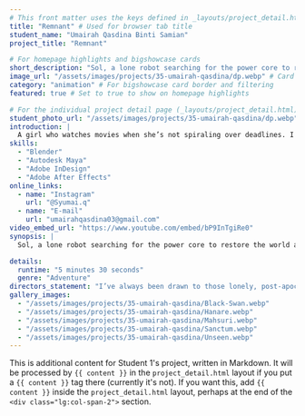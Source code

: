 ```yaml
---
# This front matter uses the keys defined in _layouts/project_detail.html
title: "Remnant" # Used for browser tab title
student_name: "Umairah Qasdina Binti Samian"
project_title: "Remnant"

# For homepage highlights and bigshowcase cards
short_description: "Sol, a lone robot searching for the power core to restore the world after waking up 100 years after the ‘Great Apocalypse’."
image_url: "/assets/images/projects/35-umairah-qasdina/dp.webp" # Card image
category: "animation" # For bigshowcase card border and filtering
featured: true # Set to true to show on homepage highlights

# For the individual project detail page (_layouts/project_detail.html)
student_photo_url: "/assets/images/projects/35-umairah-qasdina/dp.webp"
introduction: |
  A girl who watches movies when she’s not spiraling over deadlines. I run on coffee, zero sleep, and random playlists. I might be crying, might be vibing. I'm a family girl, love good food, and a decent nap that I never get.
skills:
  - "Blender"
  - "Autodesk Maya"
  - "Adobe InDesign"
  - "Adobe After Effects"
online_links:
  - name: "Instagram"
    url: "@Syumai.q"
  - name: "E-mail"
    url: "umairahqasdina03@gmail.com"
video_embed_url: "https://www.youtube.com/embed/bP9InTgiRe0"
synopsis: |
  Sol, a lone robot searching for the power core to restore the world after waking up 100 years after the ‘Great Apocalypse’.

details:
  runtime: "5 minutes 30 seconds"
  genre: "Adventure"
directors_statement: "I’ve always been drawn to those lonely, post-apocalyptic vibes like Wall-E. With this story, I wanted to share a simple message that we should never give up our purpose even when our life’s on the line."
gallery_images:
  - "/assets/images/projects/35-umairah-qasdina/Black-Swan.webp"
  - "/assets/images/projects/35-umairah-qasdina/Hanare.webp"
  - "/assets/images/projects/35-umairah-qasdina/Mahsuri.webp"
  - "/assets/images/projects/35-umairah-qasdina/Sanctum.webp"
  - "/assets/images/projects/35-umairah-qasdina/Unseen.webp"
---
```

<!-- You can add more content here in Markdown if needed, it will appear after the gallery -->
This is additional content for Student 1's project, written in Markdown.
It will be processed by `{{ content }}` in the `project_detail.html` layout if you put a `{{ content }}` tag there (currently it's not).
If you want this, add `{{ content }}` inside the `project_detail.html` layout, perhaps at the end of the `<div class="lg:col-span-2">` section.